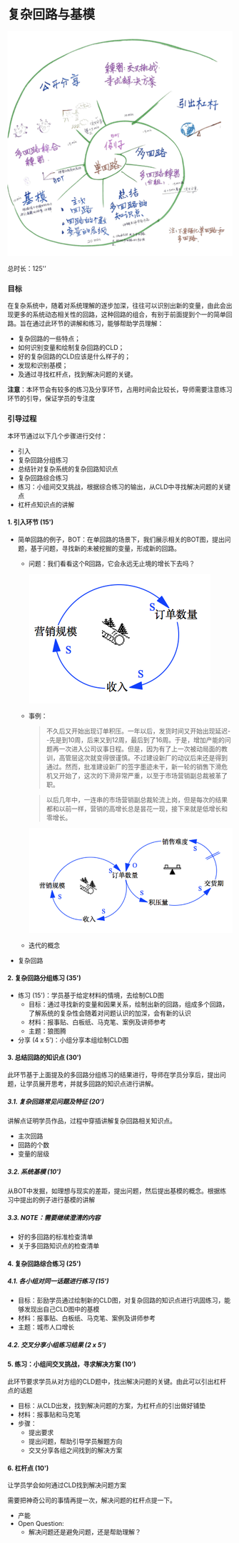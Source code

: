 # 复杂回路与基模


![Multiple Loop](../gitbook/images/part5/multiple_loop.png)

总时长：125'’
### 目标

在复杂系统中，随着对系统理解的逐步加深，往往可以识别出新的变量，由此会出现更多的系统动态相关性的回路，这种回路的组合，有别于前面提到个一的简单回路。旨在通过此环节的讲解和练习，能够帮助学员理解：

* 复杂回路的一些特点；
* 如何识别变量和绘制复杂回路的CLD；
* 好的复杂回路的CLD应该是什么样子的；
* 发现和识别基模；
* 及通过寻找杠杆点，找到解决问题的关键。



**注意**：本环节会有较多的练习及分享环节，占用时间会比较长，导师需要注意练习环节的引导，保证学员的专注度



### 引导过程

本环节通过以下几个步骤进行交付：

* 引入
* 复杂回路分组练习
* 总结针对复杂系统的复杂回路知识点
* 复杂回路综合练习
* 练习：小组间交叉挑战，根据综合练习的输出，从CLD中寻找解决问题的关键点
* 杠杆点知识点的讲解

#### 1. 引入环节 (15')

* 简单回路的例子，BOT：在单回路的场景下，我们展示相关的BOT图，提出问题，基于问题，寻找新的未被挖掘的变量，形成新的回路。

  * 问题：我们看看这个R回路，它会永远无止境的增长下去吗？

    ![R Loop](../gitbook/images/part5/order_1.png)

  * 事例：

    > 不久后又开始出现订单积压。一年以后，发货时间又开始出现延迟--先是到10周，后来又到12周，最后到了16周。于是，增加产能的问题再一次进入公司议事日程。但是，因为有了上一次被动局面的教训，高管层这次就变得很谨慎。不过建设新厂的动议后来还是得到通过。然而，批准建设新厂的签字墨迹未干，新一轮的销售下滑危机又开始了，这次的下滑非常严重，以至于市场营销副总裁被革了职。

    > 以后几年中，一连串的市场营销副总裁轮流上岗，但是每次的结果都和以前一样，营销的高增长总是昙花一现，接下来就是低增长和零增长。

    ![Multiple Loop](../gitbook/images/part5/order_2.png)

  * 迭代的概念

* 复杂回路

#### 2. 复杂回路分组练习 (35')
* 练习 (15')：学员基于给定材料的情境，去绘制CLD图
  * 目标：通过寻找新的变量和因果关系，绘制出新的回路，组成多个回路，了解系统的复杂性会随着对问题认识的加深，会有新的认识
  * 材料：报事贴、白板纸、马克笔、案例及讲师参考
  * 主题：狼图腾
* 分享 (4 x 5')：小组分享本组绘制CLD图

#### 3. 总结回路的知识点 (30')

此环节基于上面提及的多回路分组练习的结果进行，导师在学员分享后，提出问题，让学员展开思考，并就多回路的知识点进行讲解。

##### 3.1. 复杂回路常见问题及特征 (20')
讲解点证明学员作品，过程中穿插讲解复杂回路相关知识点。
* 主次回路
* 回路的个数
* 变量的层级

##### 3.2. 系统基模 (10')
从BOT中发掘，如理想与现实的差距，提出问题，然后提出基模的概念。根据练习中提出的例子进行基模的讲解

##### 3.3. NOTE：需要继续澄清的内容
* 好的多回路的标准检查清单
* 关于多回路知识点的检查清单

#### 4. 复杂回路综合练习  (25')
##### 4.1. 各小组对同一话题进行练习 (15')
* 目标：彭励学员通过绘制新的CLD图，对复杂回路的知识点进行巩固练习，能够发现出自己CLD图中的基模
* 材料：报事贴、白板纸、马克笔、案例及讲师参考
* 主题：城市人口增长
##### 4.2. 交叉分享小组练习结果 (2 x 5')

#### 5. 练习：小组间交叉挑战，寻求解决方案 (10')

此环节要求学员从对方组的CLD题中，找出解决问题的关键。由此可以引出杠杆点的话题

* 目标：从CLD出发，找到解决问题的方案，为杠杆点的引出做好铺垫
* 材料：报事贴和马克笔
* 步骤：
  * 提出要求
  * 提出问题，帮助引导学员解题方向
  * 交叉分享各组之间找到的解决方案

#### 6. 杠杆点 (10')

让学员学会如何通过CLD找到解决问题方案    



需要把神奇公司的事情再提一次，解决问题的杠杆点提一下。

* 产能
* Open Question:
  * 解决问题还是避免问题，还是帮助理解？

